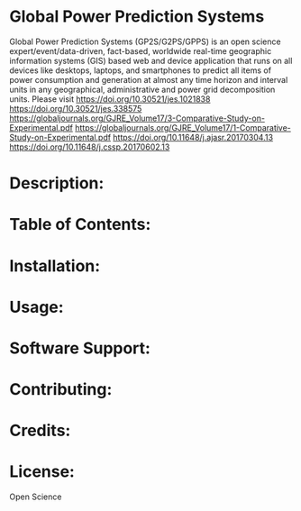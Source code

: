 # Global Power Prediction Systems
Global Power Prediction Systems (GP2S/G2PS/GPPS) is an open science expert/event/data-driven, fact-based, worldwide real-time geographic information systems (GIS) based web and device application that runs on all devices like desktops, laptops, and smartphones to predict all items of power consumption and generation at almost any time horizon and interval units in any geographical, administrative and power grid decomposition units. 
Please visit 
https://doi.org/10.30521/jes.1021838
https://doi.org/10.30521/jes.338575
https://globaljournals.org/GJRE_Volume17/3-Comparative-Study-on-Experimental.pdf
https://globaljournals.org/GJRE_Volume17/1-Comparative-Study-on-Experimental.pdf
https://doi.org/10.11648/j.ajasr.20170304.13
https://doi.org/10.11648/j.cssp.20170602.13
# Description:
# Table of Contents:
# Installation:
# Usage:
# Software Support:
# Contributing:
# Credits:
# License:
Open Science
